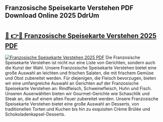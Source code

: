 ## Franzosische Speisekarte Verstehen PDF Download Online 2025 DdrUm

# <h2><a href="http://gcao69.nevu.top/?p=Franzosische+Speisekarte+Verstehen">🔗 👉🔴 Franzosische Speisekarte Verstehen 2025 PDF</a></h2>

[![Franzosische Speisekarte Verstehen 2025 PDF](https://i.imgur.com/dBaPXMq.png)](http://gcao69.nevu.top/?p=Franzosische+Speisekarte+Verstehen)
Die Franzosische Speisekarte Verstehen ist nicht nur eine Liste von Gerichten, sondern auch die Kunst der Wahl. Unsere Franzosische Speisekarte Verstehen bietet eine große Auswahl an leichten und frischen Salaten, die mit frischem Gemüse und Obst zubereitet werden. Für diejenigen, die Fleisch bevorzugen, bieten wir eine umfangreiche Auswahl an Gerichten auf der Franzosische Speisekarte Verstehen an: Rindfleisch, Schweinefleisch, Huhn und Fisch. Unseren Auserwählten bieten wir Gourmet-Gerichte wie Schaschlik und Steak an, die auf einem alten Feuer zubereitet werden. Unsere Franzosische Speisekarte Verstehen bietet eine große Auswahl an Desserts, von traditionellen Torten und Kuchen bis hin zu exquisiten Crème Brûlée und Schokoladenkapsel-Desserts.
